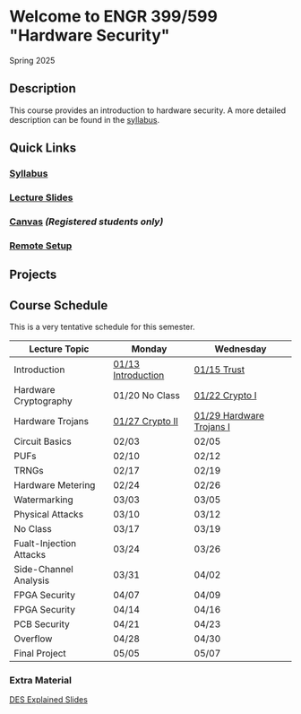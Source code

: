 # Welcome to ENGR 399/599 "Hardware Security" 

Spring 2025

## Description 

This course provides an introduction to hardware security. A more detailed description can be found in the
[syllabus](syllabus).

## Quick Links

### [Syllabus](syllabus)

### [Lecture Slides](https://github.com/engr599/lecture_slides) 

### [Canvas](https://iu.instructure.com/courses/2203310) _(Registered students only)_

### [Remote Setup](https://uisapp2.iu.edu/confluence-prd/pages/viewpage.action?pageId=280461906)

## Projects

<!--
### [P1 - Hardware Trojan](https://docs.google.com/document/d/1DIlBGESaB63MyGkzOPEOPWHJxd7XrSA-k8qcYPTFz2o)

### [P2 - Obfuscation](https://docs.google.com/document/d/1hOup4QjZGDl7oP83zsBqN0M4K65bsZ2q-xRPaSoOr5o)

### [P3 - PUF](https://docs.google.com/document/d/11Hz941qJU_cjf4HVN_omOeyHqKtSY2fgvVeBXWpYglk)

### [P4 - Side-Channel](https://docs.google.com/document/d/1NiHY2dEvv5ipX64C8NP11Wd0YK_7qrlr-meexUmGDtY)

### [ P3 - Side-Channel](https://docs.google.com/document/d/1NiHY2dEvv5ipX64C8NP11Wd0YK_7qrlr-meexUmGDtY)

### [ P5 - DPA](https://docs.google.com/document/d/1GtOdPGU0sINWMGG1cTek1u6HmiOpH6PBgVper4Uqvuk)
-->

## Course Schedule

This is a very tentative schedule for this semester.

| Lecture Topic           | Monday    | Wednesday    |
|-------------------------|-----------|--------------|
| Introduction            | [01/13 Introduction](https://github.com/ENGR599/lecture_slides/blob/main/00_Intro_HW_Security.pdf) | [01/15 Trust](https://github.com/ENGR599/lecture_slides/blob/main/01_Trust.pdf) |
| Hardware Cryptography   | 01/20 No Class | [01/22 Crypto I](https://github.com/ENGR599/lecture_slides/blob/main/02_Crypto_I.pdf) | 
| Hardware Trojans        | [01/27 Crypto II](https://github.com/ENGR599/lecture_slides/blob/main/03_Crypto_II.pdf) | [01/29 Hardware Trojans I](https://github.com/ENGR599/lecture_slides/blob/main/04_Hardware_Trojans_I.pdf) |
| Circuit Basics          | 02/03 | 02/05 |
| PUFs                    | 02/10 | 02/12 | 
| TRNGs                   | 02/17 | 02/19 |
| Hardware Metering       | 02/24 | 02/26 |
| Watermarking            | 03/03 | 03/05 |
| Physical Attacks        | 03/10 | 03/12 |
| No Class                | 03/17 | 03/19 |
| Fualt-Injection Attacks | 03/24 | 03/26 | 
| Side-Channel Analysis   | 03/31 | 04/02 |
| FPGA Security           | 04/07 | 04/09 |
| FPGA Security           | 04/14 | 04/16 |
| PCB Security            | 04/21 | 04/23 |
| Overflow                | 04/28 | 04/30 |
| Final Project           | 05/05 | 05/07 | 

### Extra Material
[DES Explained Slides](https://github.com/ENGR599/lecture_slides/blob/main/DES_Explained.pdf)
